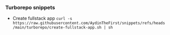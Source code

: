 ### Turborepo snippets

- Create fullstack app `curl -s https://raw.githubusercontent.com/AydinTheFirst/snippets/refs/heads/main/turborepo/create-fullstack-app.sh | sh`
